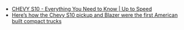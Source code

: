 - [CHEVY S10 - Everything You Need to Know | Up to Speed](https://youtu.be/JEjBxQg2AOg)
- [Here’s how the Chevy S10 pickup and Blazer were the first American built compact trucks](https://youtu.be/7Zt9xTLalkk)
